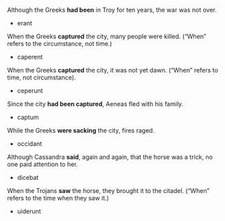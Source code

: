 Although the Greeks **had been** in Troy for ten years, the war was not over.
- erant

When the Greeks **captured** the city, many people were killed. (“When” refers to the circumstance, not time.)
- caperent

When the Greeks **captured** the city, it was not yet dawn. (“When” refers to time, not circumstance).
- ceperunt

Since the city **had been captured**, Aeneas fled with his family.
- captum

While the Greeks **were sacking** the city, fires raged.
- occidant

Although Cassandra **said**, again and again, that the horse was a trick, no one paid attention to her.
- dicebat

When the Trojans **saw** the horse, they brought it to the citadel. (“When” refers to the time when they saw it.)
- uiderunt
